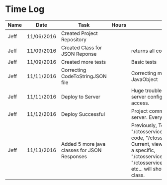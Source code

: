 # Time Log

| Name | Date | Task | Hours | Notes|
|------|------|------|-------|------|
| Jeff | 11/06/2016 | Created Project Repository |  |  |
| Jeff | 11/09/2016 | Created Class for JSON Reponse |  | returns all codes and specific |
| Jeff | 11/09/2016 | Created more tests |  | Basic tests |
| Jeff | 11/11/2016 | Correcting CodeToStringJSON file |  | Correcting my java class. Using wrong JavaObject |
| Jeff | 11/11/2016 | Deploy to Server |  | Huge trouble deploying to server. Have server configured, database can't access. |
| Jeff | 11/12/2016 | Deploy Successful |  | Project communicates with database in server. Everything works. |
| Jeff | 11/13/2016 | Added 5 more java classes for JSON Responses |  | Previously, To view all codes, "/ctosservice/xml/". To view a specific code, "/ctosservice/xml/{param}". Current, view all stays the same. To view a specific, "/ctosservice/xml/copcode/{param}" or "/ctosservice/xml/medfirecode/{param}", etc... will show codes specific to that class. |
